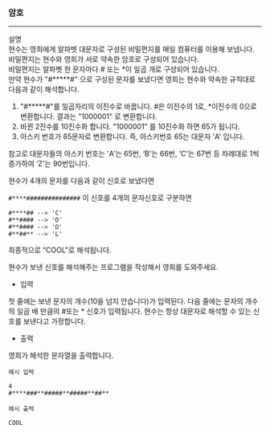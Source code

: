 ### 암호

---
설명 <br>
현수는 영희에게 알파벳 대문자로 구성된 비밀편지를 매일 컴퓨터를 이용해 보냅니다.
비밀편지는 현수와 영희가 서로 약속한 암호로 구성되어 있습니다.<br>
비밀편지는 알파벳 한 문자마다 # 또는 *이 일곱 개로 구성되어 있습니다.<br>
만약 현수가 "#*****#" 으로 구성된 문자를 보냈다면 영희는 현수와 약속한 규칙대로 다음과 같이 해석합니다.<br>

1. "#*****#"를 일곱자리의 이진수로 바꿉니다. #은 이진수의 1로, *이진수의 0으로 변환합니다. 결과는 "1000001" 로 변환합니다.
2. 바뀐 2진수를 10진수화 합니다. "1000001" 를 10진수화 하면 65가 됩니다.
3. 아스키 번호가 65문자로 변환합니다. 즉, 아스키번호 65는 대문자 'A' 입니다.

참고로 대문자들의 아스키 번호는 'A'는 65번, ‘B'는 66번, ’C'는 67번 등 차례대로 1씩 증가하여 ‘Z'는 90번입니다.

현수가 4개의 문자를 다음과 같이 신호로 보냈다면

` #****############### `
이 신호를 4개의 문자신호로 구분하면

```
#****## --> 'C'
#**#### --> 'O'
#**#### --> 'O'
#**##** --> 'L'
```
최종적으로 “COOL"로 해석됩니다.

현수가 보낸 신호를 해석해주는 프로그램을 작성해서 영희를 도와주세요.

- 입력

첫 줄에는 보낸 문자의 개수(10을 넘지 안습니다)가 입력된다. 다음 줄에는 문자의 개수의 일곱 배 만큼의 #또는 * 신호가 입력됩니다. 현수는 항상 대문자로 해석할 수 있는 신호를 보낸다고 가정합니다.

- 출력

영희가 해석한 문자열을 출력합니다.

```
예시 입력

4
#****###**#####**#####**##**
```

```
예시 출력

COOL
```